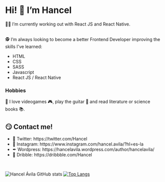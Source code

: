 <h1>Hi! 👋  I’m Hancel </h1>
<div>
  💪🏻 I’m currently working out with React JS and React Native. <br><br>
  <p>🕵 I’m always looking to become a better Frontend Developer improving the skills I've learned: </p>
  <ul>
    <li> HTML </li>
    <li> CSS  </li>
    <li> SASS </li>
    <li> Javascript </li>
    <li> React JS / React Native </li>
  </ul>

  <h3> Hobbies </h3>
  <p> 💙 I love videogames 🎮, play the guitar 🎸 and read literature or science books 📚. </p>

   <h2>😏 Contact me! </h2>
   <ul>
    <li> 🐤 Twitter: https://twitter.com/Hancel </li>
    <li> 📸 Instagram: https://www.instagram.com/hancel.avila/?hl=es-la </li>
    <li> ✒ Wordpress: https://hancelavila.wordpress.com/author/hancelavila/  </li>
    <li> 🏀 Dribble: https://dribbble.com/Hancel </li>
   </ul>
</div>

<br>
<div>


</div>

![Hancel Ávila GitHub stats](https://github-readme-stats.vercel.app/api?username=hancel-avila&show_icons=true&theme=vue  )
[![Top Langs](https://github-readme-stats.vercel.app/api/top-langs/?username=hancel-avila&layout=compact)](https://github.com/hancel-avila/github-readme-stats)


<!---
hancel-avila/hancel-avila is a ✨ special ✨ repository because its `README.md` (this file) appears on your GitHub profile.
You can click the Preview link to take a look at your changes.
--->
